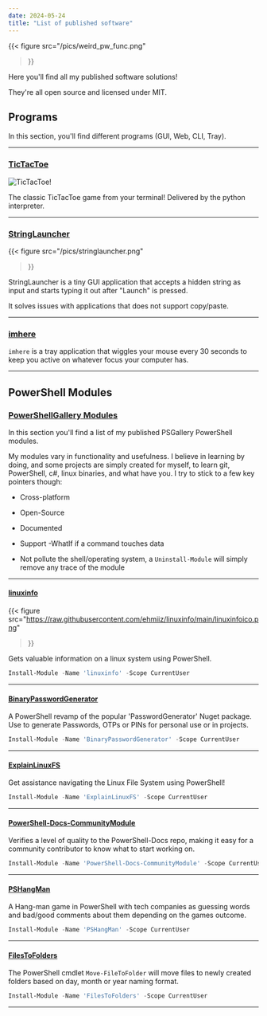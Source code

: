 ```yaml
---
date: 2024-05-24
title: "List of published software"
---
```


{{< figure
  src="/pics/weird_pw_func.png"
>}}


Here you'll find all my published software solutions!

They're all open source and licensed under MIT.

## Programs

In this section, you'll find different programs (GUI, Web, CLI, Tray).


---

### [TicTacToe](https://github.com/ehmiiz/TicTacToe)

![TicTacToe!](/pics/demo.gif)

The classic TicTacToe game from your terminal! Delivered by the python interpreter.

---

### [StringLauncher](https://github.com/ehmiiz/stringlauncher)

{{< figure
  src="/pics/stringlauncher.png"
>}}

StringLauncher is a tiny GUI application that accepts a hidden string as input and starts typing it out after "Launch" is pressed.

It solves issues with applications that does not support copy/paste.

---

### [imhere](https://github.com/ehmiiz/imhere)

`imhere` is a tray application that wiggles your mouse every 30 seconds to keep you active on whatever focus your computer has.

---

## PowerShell Modules


### [PowerShellGallery Modules](https://www.powershellgallery.com/packages?q=elarsson)

In this section you'll find a list of my published PSGallery PowerShell modules. 

My modules vary in functionality and usefulness. I believe in learning by doing, and some projects are simply created for myself, to learn git, PowerShell, c#, linux binaries, and what have you. I try to stick to a few key pointers though:

- Cross-platform

- Open-Source

- Documented

- Support -WhatIf if a command touches data

- Not pollute the shell/operating system, a `Uninstall-Module` will simply remove any trace of the module

---
#### [linuxinfo](https://github.com/ehmiiz/linuxinfo)

{{< figure
  src="https://raw.githubusercontent.com/ehmiiz/linuxinfo/main/linuxinfoico.png"
>}}

Gets valuable information on a linux system using PowerShell.

```powershell
Install-Module -Name 'linuxinfo' -Scope CurrentUser
```

---

#### [BinaryPasswordGenerator](https://github.com/ehmiiz/PasswordGenerator)

A PowerShell revamp of the popular 'PasswordGenerator' Nuget package. Use to generate Passwords, OTPs or PINs for personal use or in projects.

```powershell
Install-Module -Name 'BinaryPasswordGenerator' -Scope CurrentUser
```

---

#### [ExplainLinuxFS](https://github.com/ehmiiz/ExplainLinuxFS)

Get assistance navigating the Linux File System using PowerShell!

```powershell
Install-Module -Name 'ExplainLinuxFS' -Scope CurrentUser
```

---

#### [PowerShell-Docs-CommunityModule](https://github.com/ehmiiz/PowerShell-Docs-CommunityModule)

Verifies a level of quality to the PowerShell-Docs repo, making it easy for a community contributor to know what to start working on.

```powershell
Install-Module -Name 'PowerShell-Docs-CommunityModule' -Scope CurrentUser
```

---

#### [PSHangMan](https://github.com/ehmiiz/PSHangMan)

A Hang-man game in PowerShell with tech companies as guessing words and bad/good comments about them depending on the games outcome.

```powershell
Install-Module -Name 'PSHangMan' -Scope CurrentUser
```

---

#### [FilesToFolders](https://github.com/ehmiiz/FilesToFolders)

The PowerShell cmdlet `Move-FileToFolder` will move files to newly created folders based on day, month or year naming format.

```powershell
Install-Module -Name 'FilesToFolders' -Scope CurrentUser
```

---
